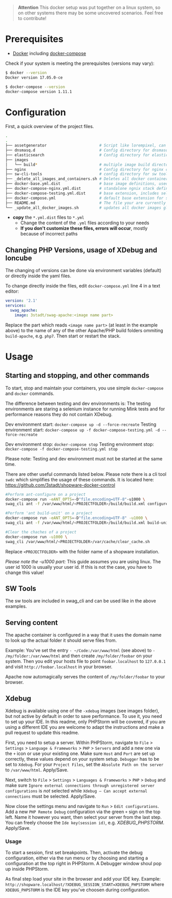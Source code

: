 > __Attention__
> This docker setup was put together on a linux system, so on other systems there may be some uncovered scenarios. Feel free to contribute!

# Prerequisites

- [Docker](https://docs.docker.com/) including [docker-compose](https://docs.docker.com/compose/install/)

Check if your system is meeting the prerequisites (versions may vary):

```bash
$ docker --version
Docker version 17.05.0-ce
```

```bash
$ docker-compose --version
docker-compose version 1.11.1
```

# Configuration

First, a quick overview of the project files.

```bash
.
.
├── assetgenerator                       # Script like lorempixel, can be used in Mink Tests
├── dnsmasq.d                            # Config directory for dnsmasq container
├── elasticsearch                        # Config directory for elasticsearch
├── images
│   └── build*                           # multiple image build directories
├── nginx                                # Config directory for nginx container
├── sw-cli-tools                         # config directory for sw tools, mounted in swag_cli
├── _delete_all_images_and_containers.sh # Deletes all docker containers and images on your system (beta)
├── docker-base.yml.dist                 # base image definitions, used for extending
├── docker-compose-nginx.yml.dist        # standalone ngnix stack definition
├── docker-compose-testing.yml.dist      # base extension, includes selenium
├── docker-compose.yml                   # default base extension for shopware
├── README.md                            # The file your are currently reading
└── _update_all_docker_images.sh         # updates all docker images globally (beta)

```

- **copy** the `*.yml.dist` files to `*.yml`
  - Change the content of the `.yml` files according to your needs
  - **If you don't customize these files, errors will occur**, mostly because of incorrect paths


## Changing PHP Versions, usage of XDebug and Ioncube

The changing of versions can be done via environment variables (default) or directly inside the yaml files.

To change directly inside the files, edit `docker-compose.yml` line 4 in a text editor: 

``` yaml
version: '2.1'
services:
  swag_apache:
    image: 3stadt/swag-apache:<image name part>
```

Replace the part which reads `<image name part>` (at least in the example above) to the name of any of the other Apache/PHP build folders ommiting `build-apache`, e.g. `php7`.
Then start or restart the stack.

# Usage

## Starting and stopping, and other commands

To start, stop and maintain your containers, you use simple `docker-compose` and `docker` commands.

The difference between testing and dev environments is: The testing environments are staring a selenium instance for running Mink tests and for performance reasons they do not contain XDebug.

Dev environment start: `docker-compose up -d --force-recreate`
Testing environment start: `docker-compose up -f docker-compose-testing.yml -d --force-recreate`

Dev environment stop: `docker-compose stop`
Testing environment stop: `docker-compose -f docker-compose-testing.yml stop`

Please note: Testing and dev environment must not be started at the same time.

There are other useful commands listed below. Please note there is a cli tool `swdc` which simplifies the usage of these commands.
It is located here: https://github.com/3stadt/shopware-docker-control

```bash
#Perform ant-configure on a project
docker-compose run -eANT_OPTS=-D"file.encoding=UTF-8"-u1000 \
swag_cli ant -f /var/www/html/<PROJECTFOLDER>/build/build.xml configure

#Perform 'ant build-unit' on a project
docker-compose run -eANT_OPTS=-D"file.encoding=UTF-8" -u1000 \
swag_cli ant -f /var/www/html/<PROJECTFOLDER>/build/build.xml build-unit

#Clear the chaches of a project
docker-compose run -u1000 \
swag_cli /var/www/html/<PROJECTFOLDER>/var/cache/clear_cache.sh

```

Replace `<PROJECTFOLDER>` with the folder name of a shopware installation.

*Please note the -u1000 part:* This guide assumes you are using linux. The user id 1000 is usually your user id. If this is not the case, you have to change this value!

## SW Tools

The sw tools are included in swag_cli and can be used like in the above examples.

## Serving content

The apache container is configured in a way that it uses the domain name to look up the actual folder it should serve files from.

Example: You've set the entry `- ~/Code:/var/www/html` (see above) to `- /my/folder:/var/www/html` and then create `/my/folder/foobar` on your system. Then you edit your hosts file to point `foobar.localhost` to `127.0.0.1` and visit `http://foobar.localhost` in your browser.

Apache now automagically serves the content of `/my/folder/foobar` to your browser.

## Xdebug

Xdebug is available using one of the `-xdebug` images (see images folder), but not active by default in order to save performance.
To use it, you need to set up your IDE. In this readme, only PHPStorm will be covered, if you are using a different IDE you are welcome to adapt the instructions and make a pull request to update this readme.

First, you need to setup a server. Within PHPStorm, navigate to `File` > `Settings` > `Language & Frameworks` > `PHP` > `Servers` and add a new one via the `+` icon or use your existing one.
Make sure `Host` and `Port` are set up correctly, these values depend on your system setup. `Debugger` has to be set to `Xdebug`.
For your `Project Files`, set the `Absolute Path on the server` to `/var/www/html`. Apply/Save.

Next, switch to `File` > `Settings` > `Languages & Frameworks` > `PHP` > `Debug` and make sure `Ignore external connections through unregistered server configurations` is _not_ selected while `Xdebug – Can accept external connections` must be selected. Apply/Save.

Now close the settings menu and navigate to `Run` > `Edit configurations`. Add a new `PHP Remote Debug` configuration via the green `+` sign on the top left.
Name it however you want, then select your server from the last step. You can freely choose the `Ide key(session id)`, e.g. _XDEBUG_PHPSTORM_. Apply/Save.

### Usage

To start a session, first set breakpoints. Then, activate the debug configuration, either via the run menu or by choosing and starting a configuration at the top right in PHPStorm. A Debugger window shoul pop up inside PHPStorm.

As final step load your site in the browser and add your IDE key. Example: `http://shopware.localhost/?XDEBUG_SESSION_START=XDEBUG_PHPSTORM` where `XDEBUG_PHPSTORM` is the IDE key you've choosen during configuration.